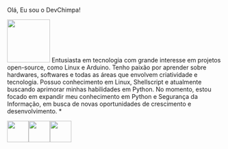 Olá, Eu sou o DevChimpa!

<img width='100' height='100' src="https://cdn-icons-png.flaticon.com/512/10527/10527707.png"/>  
Entusiasta em tecnologia com grande interesse em projetos open-source, como Linux e Arduino. 
Tenho paixão por aprender sobre hardwares, softwares e todas as áreas que envolvem criatividade e tecnologia. 
Possuo conhecimento em Linux, Shellscript e atualmente buscando aprimorar minhas habilidades em Python. 
No momento, estou focado em expandir meu conhecimento em Python e Segurança da Informação, em busca de novas oportunidades de crescimento e desenvolvimento.
*

<img width='50' height='50' src="https://cdn-icons-png.flaticon.com/512/6124/6124995.png"/><img width='50' height='50' src="https://cdn-icons-png.flaticon.com/512/5797/5797394.png"/><img width='50' height='50' src="https://cdn-icons-png.flaticon.com/512/5968/5968350.png"/> 

